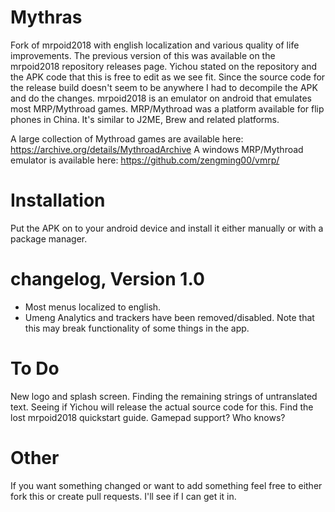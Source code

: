 # Mythras
Fork of mrpoid2018 with english localization and various quality of life improvements. The previous version of this was available on the mrpoid2018 repository releases page. Yichou stated on the repository and the APK code that this is free to edit as we see fit. Since the source code for the release build doesn't seem to be anywhere I had to decompile the APK and do the changes. mrpoid2018 is an emulator on android that emulates most MRP/Mythroad games. MRP/Mythroad was a platform available for flip phones in China. It's similar to J2ME, Brew and related platforms. 

A large collection of Mythroad games are available here: https://archive.org/details/MythroadArchive
A windows MRP/Mythroad emulator is available here: https://github.com/zengming00/vmrp/ 

# Installation
Put the APK on to your android device and install it either manually or with a package manager. 

# changelog, Version 1.0
 - Most menus localized to english. 
 - Umeng Analytics and trackers have been removed/disabled. Note that this may break functionality of some things in the app. 


# To Do 
New logo and splash screen. 
Finding the remaining strings of untranslated text. 
Seeing if Yichou will release the actual source code for this. 
Find the lost mrpoid2018 quickstart guide. 
Gamepad support? Who knows? 

# Other 
If you want something changed or want to add something feel free to either fork this or create pull requests. I'll see if I can get it in. 
